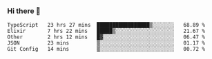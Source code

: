 ### Hi there 👋

<!--
**adroaldopagliari/adroaldopagliari** is a ✨ _special_ ✨ repository because its `README.md` (this file) appears on your GitHub profile.

Here are some ideas to get you started:

- 🔭 I’m currently working on ...
- 🌱 I’m currently learning ...
- 👯 I’m looking to collaborate on ...
- 🤔 I’m looking for help with ...
- 💬 Ask me about ...
- 📫 How to reach me: ...
- 😄 Pronouns: ...
- ⚡ Fun fact: ...
-->

<!--START_SECTION:waka-->
```text
TypeScript   23 hrs 27 mins  █████████████████▒░░░░░░░   68.89 % 
Elixir       7 hrs 22 mins   █████▒░░░░░░░░░░░░░░░░░░░   21.67 % 
Other        2 hrs 12 mins   █▓░░░░░░░░░░░░░░░░░░░░░░░   06.47 % 
JSON         23 mins         ▒░░░░░░░░░░░░░░░░░░░░░░░░   01.17 % 
Git Config   14 mins         ▒░░░░░░░░░░░░░░░░░░░░░░░░   00.72 % 
```
<!--END_SECTION:waka-->
